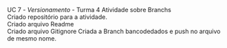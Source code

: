 UC 7 - *Versionamento* - Turma 4 
Atividade sobre Branchs<br>
Criado repositório para a atividade.<br>
Criado arquivo Readme<br>
Criado arquivo Gitignore
Criada a Branch bancodedados e push no arquivo de mesmo nome. 
